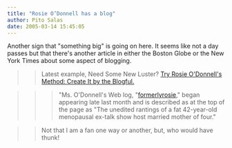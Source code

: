 ```yaml
---
title: "Rosie O’Donnell has a blog"
author: Pito Salas
date: 2005-03-14 15:45:05
---
```

Another sign that "something big" is going on here. It seems like not a day
passes but that there's another article in either the Boston Globe or the New
York Times about some aspect of blogging.

>>

>> Latest example, Need Some New Luster? [Try Rosie O'Donnell's Method: Create
It by the Blogful.](<http://www.nytimes.com/2005/03/10/arts/10rosi.html>)

>>

>>> "Ms. O'Donnell's Web log,
"[formerlyrosie](<http://onceadored.blogspot.com/>)," began appearing late
last month and is described as at the top of the page as "The unedited
rantings of a fat 42-year-old menopausal ex-talk show host married mother of
four."

>>

>> Not that I am a fan one way or another, but, who would have thunk!



